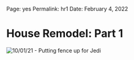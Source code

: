 
Page: yes
Permalink: hr1
Date: February 4, 2022

# House Remodel: Part 1

![10/01/21 - Putting fence up for Jedi](https://i.imgur.com/UXx9kWU.jpg)



